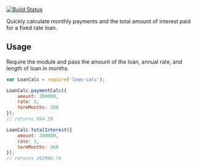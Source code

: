 [![Build Status](https://travis-ci.org/ascott1/loan-calc.svg?branch=master)](https://travis-ci.org/ascott1/loan-calc)

Quickly calculate monthly payments and the total amount of interest paid for a fixed rate loan.

## Usage

Require the module and pass the amount of the loan, annual rate, and length of loan in months.

```javascript
var LoanCalc = require('loan-calc');

LoanCalc.paymentCalc({
    amount: 200000,
    rate: 5,
    termMonths: 360
});
// returns 964.39

LoanCalc.totalInterest({
    amount: 200000,
    rate: 5,
    termMonths: 360
});
// returns 262908.74
```


